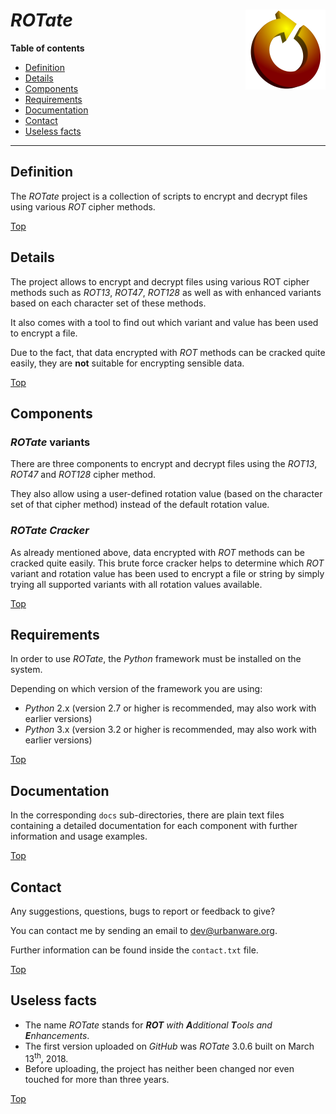 # *ROTate* <img src="rotate.png" alt="ROTate logo" height="128px" width="128px" align="right"/>

**Table of contents**

*   [Definition](#definition)
*   [Details](#details)
*   [Components](#components)
*   [Requirements](#requirements)
*   [Documentation](#documentation)
*   [Contact](#contact)
*   [Useless facts](#useless-facts)

----

## Definition

The *ROTate* project is a collection of scripts to encrypt and decrypt files using various *ROT* cipher methods.

[Top](#rotate)

## Details

The project allows to encrypt and decrypt files using various ROT cipher methods such as *ROT13*, *ROT47*, *ROT128* as well as with enhanced variants based on each character set of these methods.

It also comes with a tool to find out which variant and value has been used to encrypt a file.

Due to the fact, that data encrypted with *ROT* methods can be cracked quite easily, they are **not** suitable for encrypting sensible data.

[Top](#rotate)

## Components

### *ROTate* variants

There are three components to encrypt and decrypt files using the *ROT13*, *ROT47* and *ROT128* cipher method.

They also allow using a user-defined rotation value (based on the character set of that cipher method) instead of the default rotation value.

### *ROTate Cracker*

As already mentioned above, data encrypted with *ROT* methods can be cracked quite easily. This brute force cracker helps to determine which *ROT* variant and rotation value has been used to encrypt a file or string by simply trying all supported variants with all rotation values available.

[Top](#rotate)

## Requirements

In order to use *ROTate*, the *Python* framework must be installed on the system.

Depending on which version of the framework you are using:

*   *Python* 2.x (version 2.7 or higher is recommended, may also work with earlier versions)
*   *Python* 3.x (version 3.2 or higher is recommended, may also work with earlier versions)

[Top](#rotate)

## Documentation

In the corresponding `docs` sub-directories, there are plain text files containing a detailed documentation for each component with further information and usage examples.

[Top](#rotate)

## Contact

Any suggestions, questions, bugs to report or feedback to give?

You can contact me by sending an email to [dev@urbanware.org](mailto:dev@urbanware.org).

Further information can be found inside the `contact.txt` file.

[Top](#rotate)

## Useless facts

*   The name *ROTate* stands for ***ROT*** *with* ***A**dditional* ***T**ools* *and* ***E**nhancements*.
*   The first version uploaded on *GitHub* was *ROTate* 3.0.6 built on March 13<sup>th</sup>, 2018.
*   Before uploading, the project has neither been changed nor even touched for more than three years.

[Top](#rotate)
